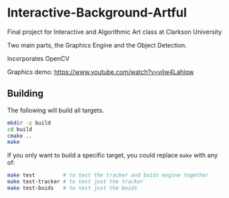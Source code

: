 # Interactive-Background-Artful

Final project for Interactive and Algorithmic Art class at Clarkson University

Two main parts, the Graphics Engine and the Object Detection.

Incorporates OpenCV

Graphics demo: https://www.youtube.com/watch?v=viIw4Lahlqw

## Building

The following will build all targets.
```bash
mkdir -p build
cd build
cmake ..
make
```
If you only want to build a specific target, you could replace `make` with any of:
```bash
make test         # to test the tracker and boids engine together
make test-tracker # to test just the tracker
make test-boids   # to test just the boids
```
